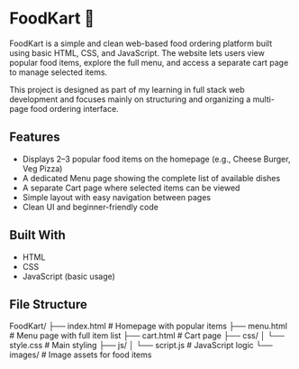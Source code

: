 # FoodKart 🍔
FoodKart is a simple and clean web-based food ordering platform built using basic HTML, CSS, and JavaScript. The website lets users view popular food items, explore the full menu, and access a separate cart page to manage selected items.

This project is designed as part of my learning in full stack web development and focuses mainly on structuring and organizing a multi-page food ordering interface.

## Features
- Displays 2–3 popular food items on the homepage (e.g., Cheese Burger, Veg Pizza)
- A dedicated Menu page showing the complete list of available dishes
- A separate Cart page where selected items can be viewed
- Simple layout with easy navigation between pages
- Clean UI and beginner-friendly code

## Built With
- HTML
- CSS
- JavaScript (basic usage)
  
## File Structure
FoodKart/
├── index.html           # Homepage with popular items
├── menu.html            # Menu page with full item list
├── cart.html            # Cart page
├── css/
│   └── style.css        # Main styling
├── js/
│   └── script.js        # JavaScript logic
└── images/              # Image assets for food items
